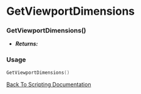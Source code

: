 # GetViewportDimensions

### GetViewportDimensions()
- ***Returns:*** 

### Usage

```Lua
GetViewportDimensions()
```


[Back To Scripting Documentation](../README.md)
